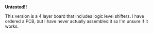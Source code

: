 **Untested!!**

This version is a 4 layer board that includes logic level shifters. I have ordered a PCB, but I have never actually assembled it so I'm unsure if it works.
